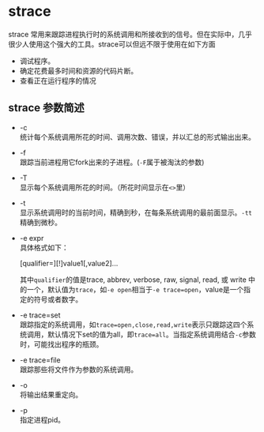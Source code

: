 strace
===

strace 常用来跟踪进程执行时的系统调用和所接收到的信号。但在实际中，几乎很少人使用这个强大的工具。strace可以但远不限于使用在如下方面

- 调试程序。
- 确定花费最多时间和资源的代码片断。
- 查看正在运行程序的情况

strace 参数简述
---

- -c  
统计每个系统调用所花的时间、调用次数、错误，并以汇总的形式输出出来。

- -f  
跟踪当前进程用它fork出来的子进程。(`-F`属于被淘汰的参数)

- -T  
显示每个系统调用所花的时间。（所花时间显示在`<>`里）

- -t   
显示系统调用时的当前时间，精确到秒，在每条系统调用的最前面显示。`-tt`精确到微秒。

- -e expr  
具体格式如下：

    [qualifier=][!]value1[,value2]...

  其中`qualifier`的值是trace,  abbrev,  verbose, raw,  signal,  read, 或 write 中的一个，默认值为`trace`，如`-e open`相当于`-e trace=open`，value是一个指定的符号或者数字。

- -e trace=set  
跟踪指定的系统调用，如`trace=open,close,read,write`表示只跟踪这四个系统调用，默认情况下set的值为all，即`trace=all`。当指定系统调用结合`-c`参数时，可能找出程序的瓶颈。

- -e trace=file  
跟踪那些将文件作为参数的系统调用。

- -o  
将输出结果重定向。

- -p  
指定进程pid。





